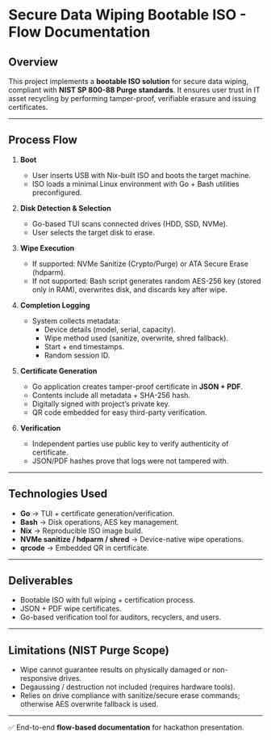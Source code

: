 # Secure Data Wiping Bootable ISO - Flow Documentation

## Overview
This project implements a **bootable ISO solution** for secure data wiping, compliant with **NIST SP 800-88 Purge standards**. It ensures user trust in IT asset recycling by performing tamper-proof, verifiable erasure and issuing certificates.

---

## Process Flow

1. **Boot**  
   - User inserts USB with Nix-built ISO and boots the target machine.  
   - ISO loads a minimal Linux environment with Go + Bash utilities preconfigured.

2. **Disk Detection & Selection**  
   - Go-based TUI scans connected drives (HDD, SSD, NVMe).  
   - User selects the target disk to erase.

3. **Wipe Execution**  
   - If supported: NVMe Sanitize (Crypto/Purge) or ATA Secure Erase (hdparm).  
   - If not supported: Bash script generates random AES-256 key (stored only in RAM), overwrites disk, and discards key after wipe.

4. **Completion Logging**  
   - System collects metadata:
     - Device details (model, serial, capacity).
     - Wipe method used (sanitize, overwrite, shred fallback).
     - Start + end timestamps.
     - Random session ID.

5. **Certificate Generation**  
   - Go application creates tamper-proof certificate in **JSON + PDF**.  
   - Contents include all metadata + SHA-256 hash.  
   - Digitally signed with project’s private key.  
   - QR code embedded for easy third-party verification.

6. **Verification**  
   - Independent parties use public key to verify authenticity of certificate.  
   - JSON/PDF hashes prove that logs were not tampered with.

---

## Technologies Used
- **Go** → TUI + certificate generation/verification.  
- **Bash** → Disk operations, AES key management.  
- **Nix** → Reproducible ISO image build.  
- **NVMe sanitize / hdparm / shred** → Device-native wipe operations.  
- **qrcode** → Embedded QR in certificate.  

---

## Deliverables
- Bootable ISO with full wiping + certification process.  
- JSON + PDF wipe certificates.  
- Go-based verification tool for auditors, recyclers, and users.

---

## Limitations (NIST Purge Scope)
- Wipe cannot guarantee results on physically damaged or non-responsive drives.  
- Degaussing / destruction not included (requires hardware tools).  
- Relies on drive compliance with sanitize/secure erase commands; otherwise AES overwrite fallback is used.

---

✅ End-to-end **flow-based documentation** for hackathon presentation.

